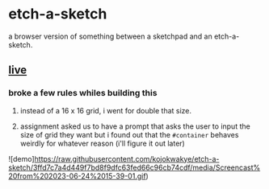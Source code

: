 # etch-a-sketch

a browser version of something between a sketchpad and an etch-a-sketch.

## [live](https://kojokwakye.github.io/etch-a-sketch/)

### broke a few rules whiles building this

1.  instead of a 16 x 16 grid, i went for double that size.

2.  assignment asked us to have a prompt that asks the user to input the size of grid they want but i found out that the `#container` behaves weirdly for whatever reason (i'll figure it out later)

![demo]https://raw.githubusercontent.com/kojokwakye/etch-a-sketch/3ffd7c7a4d449f7bd8f9dfc63fed66c96cb74cdf/media/Screencast%20from%202023-06-24%2015-39-01.gif)
